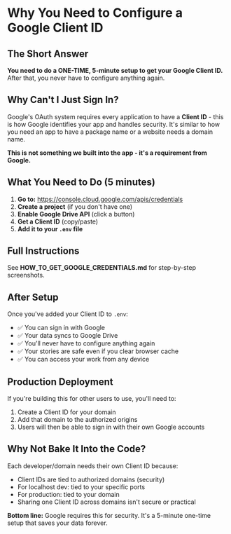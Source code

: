 # Why You Need to Configure a Google Client ID

## The Short Answer

**You need to do a ONE-TIME, 5-minute setup to get your Google Client ID.** After that, you never have to configure anything again.

## Why Can't I Just Sign In?

Google's OAuth system requires every application to have a **Client ID** - this is how Google identifies your app and handles security. It's similar to how you need an app to have a package name or a website needs a domain name.

**This is not something we built into the app - it's a requirement from Google.**

## What You Need to Do (5 minutes)

1. **Go to:** https://console.cloud.google.com/apis/credentials
2. **Create a project** (if you don't have one)
3. **Enable Google Drive API** (click a button)
4. **Get a Client ID** (copy/paste)
5. **Add it to your `.env` file**

## Full Instructions

See **HOW_TO_GET_GOOGLE_CREDENTIALS.md** for step-by-step screenshots.

## After Setup

Once you've added your Client ID to `.env`:
- ✅ You can sign in with Google
- ✅ Your data syncs to Google Drive
- ✅ You'll never have to configure anything again
- ✅ Your stories are safe even if you clear browser cache
- ✅ You can access your work from any device

## Production Deployment

If you're building this for other users to use, you'll need to:
1. Create a Client ID for your domain
2. Add that domain to the authorized origins
3. Users will then be able to sign in with their own Google accounts

## Why Not Bake It Into the Code?

Each developer/domain needs their own Client ID because:
- Client IDs are tied to authorized domains (security)
- For localhost dev: tied to your specific ports
- For production: tied to your domain
- Sharing one Client ID across domains isn't secure or practical

**Bottom line:** Google requires this for security. It's a 5-minute one-time setup that saves your data forever.

